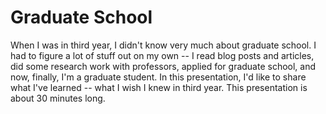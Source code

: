 Graduate School
===============

When I was in third year, I didn't know very much about graduate school. I had
to figure a lot of stuff out on my own -- I read blog posts and articles, did
some research work with professors, applied for graduate school, and now,
finally, I'm a graduate student. In this presentation, I'd like to share what
I've learned -- what I wish I knew in third year. This presentation is about 30
minutes long.
